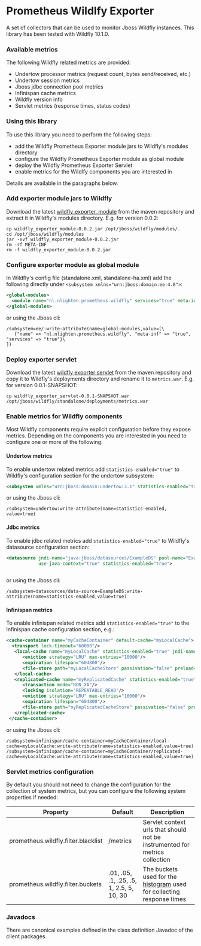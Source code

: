 # Prometheus Wildlfy Exporter
A set of collectors that can be used to monitor Jboss Wildfly instances. This library has been tested with Wildfly 10.1.0.


### Available metrics
The following Wildfly related metrics are provided:

* Undertow processor metrics (request count, bytes send/received, etc.)
* Undertow session metrics
* Jboss jdbc connection pool metrics
* Infinispan cache metrics
* Wildfly version info
* Servlet metrics (response times, status codes) 


### Using this library
To use this library you need to perform the following steps:

* add the Wildfly Prometheus Exporter module jars to Wildfly's modules directory
* configure the Wildfly Prometheus Exporter module as global module 
* deploy the Wildfly Prometheus Exporter Servlet 
* enable metrics for the Wildlfy components you are interested in

Details are available in the paragraphs below.   

### Add exporter module jars to Wildfly
Download the latest [wildfly_exporter_module](https://search.maven.org/#search%7Cga%7C1%7Ca%3A%22wildfly_module_client%22) from the maven repository and extract it in Wildfly's modules directory.
E.g. for version 0.0.2:

```
cp wildfly_exporter_module-0.0.2.jar /opt/jboss/wildfly/modules/.
cd /opt/jboss/wildfly/modules 
jar -xvf wildfly_exporter_module-0.0.2.jar 
rm -rf META-INF 
rm -f wildfly_exporter_module-0.0.2.jar

```

### Configure exporter module as global module
In Wildfly's config file (standalone.xml, standalone-ha.xml) add the following directly under ``<subsystem xmlns="urn:jboss:domain:ee:4.0">``:

```xml
<global-modules>
  <module name="nl.nlighten.prometheus.wildfly" services="true" meta-inf="true"/>
</global-modules>

``` 
or using the Jboss cli:

```
/subsystem=ee/:write-attribute(name=global-modules,value=[\
   {"name" => "nl.nlighten.prometheus.wildfly", "meta-inf" => "true", "services" => "true"}\
])
```

### Deploy exporter servlet
Download the latest [wildfly exporter servlet](https://search.maven.org/#search%7Cga%7C1%7Ca%3A%22wildfly_exporter_servlet%22) from the maven repository and copy it to Wildfly's deployments directory and rename it to ``metrics.war``.
E.g. for version 0.0.1-SNAPSHOT:

```
cp wildfly_exporter_servlet-0.0.1-SNAPSHOT.war /opt/jboss/wildfly/standalone/deployments/metrics.war
```

### Enable metrics for Wildfly components
Most Wildfly components require explicit configuration before they expose metrics. Depending on the components you are interested in you need to configure one or more of the following: 


#### Undertow metrics
To enable undertow related metrics add ``statistics-enabled="true"`` to Wildfly's configuration section for the undertow subsystem: 

```xml
<subsystem xmlns="urn:jboss:domain:undertow:3.1" statistics-enabled="true">
``` 
or using the Jboss cli:

```
/subsystem=undertow:write-attribute(name=statistics-enabled, value=true)

```

#### Jdbc metrics
To enable jdbc related metrics add ``statistics-enabled="true"`` to Wildfly's datasource configuration section: 

```xml
<datasource jndi-name="java:jboss/datasources/ExampleDS" pool-name="ExampleDS" enabled="true"
            use-java-context="true" statistics-enabled="true">
      
```

or using the Jboss cli:

```
/subsystem=datasources/data-source=ExampleDS:write-attribute(name=statistics-enabled,value=true)  
```

#### Infinispan metrics
To enable infinispan related metrics add ``statistics-enabled="true"`` to the Infinispan cache configuration section, e.g.: 

````xml
<cache-container name="myCacheContainer" default-cache="myLocalCache">
  <transport lock-timeout="60000"/>
   <local-cache name="myLocalCache" statistics-enabled="true" jndi-name="java:jboss/infinispan/myLocalCache">
      <eviction strategy="LRU" max-entries="10000"/>
      <expiration lifespan="604800"/>
      <file-store path="myLocalCacheStore" passivation="false" preload="true" shared="false"/>
   </local-cache>
   <replicated-cache name="myReplicatedCache" statistics-enabled="true" jndi-name="java:jboss/infinispan/myReplicatedCache" mode="SYNC">
      <transaction mode="NON_XA"/>
      <locking isolation="REPEATABLE_READ"/>
      <eviction strategy="LRU" max-entries="10000"/>
      <expiration lifespan="604800"/>
      <file-store path="myReplicatedCacheStore" passivation="false" preload="true" shared="false"/>
   </replicated-cache>
 </cache-container>
````

or using the Jboss cli:

```
/subsystem=infinispan/cache-container=myCacheContainer/local-cache=myLocalCache:write-attribute(name=statistics-enabled,value=true)  
/subsystem=infinispan/cache-container=myCacheContainer/replicated-cache=myLocalCache:write-attribute(name=statistics-enabled,value=true)  
```

### Servlet metrics configuration
By default you should not need to change the configuration for the collection of system metrics, but you can configure the following system properties if needed:


|Property | Default | Description |
| ------- | ------- | ----------- |
| prometheus.wildfly.filter.blacklist | /metrics | Servlet context urls that should not be instrumented for metrics collection |
| prometheus.wildfly.filter.buckets | .01, .05, .1, .25, .5, 1, 2.5, 5, 10, 30 | The buckets used for the [histogram](https://prometheus.io/docs/concepts/metric_types/#histogram) used for collecting response times |



### Javadocs
There are canonical examples defined in the class definition Javadoc of the client packages.


